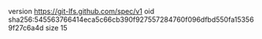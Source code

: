 version https://git-lfs.github.com/spec/v1
oid sha256:545563766414eca5c66cb390f927557284760f096dfbd550fa153569f27c6a4d
size 15
